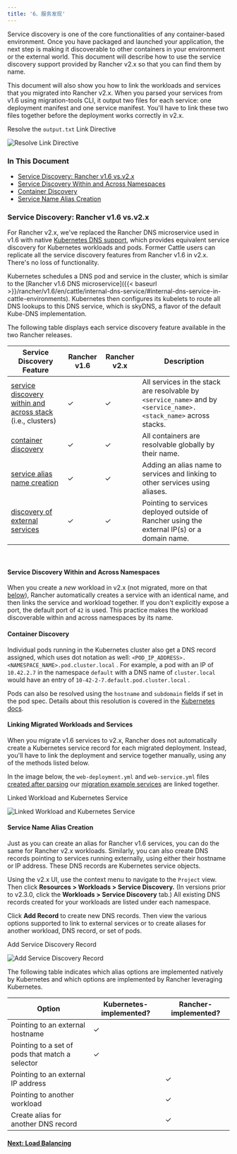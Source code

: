 ```yaml
---
title: '6、服务发现'
---
```


Service discovery is one of the core functionalities of any container-based environment. Once you have packaged and launched your application, the next step is making it discoverable to other containers in your environment or the external world. This document will describe how to use the service discovery support provided by Rancher v2.x so that you can find them by name.

This document will also show you how to link the workloads and services that you migrated into Rancher v2.x. When you parsed your services from v1.6 using migration-tools CLI, it output two files for each service: one deployment manifest and one service manifest. You'll have to link these two files together before the deployment works correctly in v2.x.

<figcaption>Resolve the <code>output.txt</code> Link Directive</figcaption>

![Resolve Link Directive](/img/rancher/resolve-links.png)

### In This Document

<!-- TOC -->

* [Service Discovery: Rancher v1.6 vs.v2.x](#service-discovery-rancher-v1-6-vs-v2-x)
* [Service Discovery Within and Across Namespaces](#service-discovery-within-and-across-namespaces)
* [Container Discovery](#container-discovery)
* [Service Name Alias Creation](#service-name-alias-creation)

<!-- /TOC -->

### Service Discovery: Rancher v1.6 vs.v2.x

For Rancher v2.x, we've replaced the Rancher DNS microservice used in v1.6 with native [Kubernetes DNS support](https://kubernetes.io/docs/concepts/services-networking/dns-pod-service/), which provides equivalent service discovery for Kubernetes workloads and pods. Former Cattle users can replicate all the service discovery features from Rancher v1.6 in v2.x. There's no loss of functionality.

Kubernetes schedules a DNS pod and service in the cluster, which is similar to the [Rancher v1.6 DNS microservice]({{< baseurl >}}/rancher/v1.6/en/cattle/internal-dns-service/#internal-dns-service-in-cattle-environments). Kubernetes then configures its kubelets to route all DNS lookups to this DNS service, which is skyDNS, a flavor of the default Kube-DNS implementation.

The following table displays each service discovery feature available in the two Rancher releases.

| Service Discovery Feature                                       | Rancher v1.6 | Rancher v2.x | Description                                                                                                      |
| --------------------------------------------------------------- | ------------ | ------------ | ---------------------------------------------------------------------------------------------------------------- |
| [service discovery within and across stack][1] (i.e., clusters) | ✓            | ✓            | All services in the stack are resolvable by `<service_name>` and by `<service_name>.<stack_name>` across stacks.|
| [container discovery][2]                                        | ✓            | ✓            | All containers are resolvable globally by their name.|
| [service alias name creation][3]                                | ✓            | ✓            | Adding an alias name to services and linking to other services using aliases.|
| [discovery of external services][4]                             | ✓            | ✓            | Pointing to services deployed outside of Rancher using the external IP(s) or a domain name.|

[1]: #service-discovery-within-and-across-stacks
[2]: #container-discovery
[3]: #service-name-alias-creation
[4]: #service-name-alias-creation

<br/>

#### Service Discovery Within and Across Namespaces

When you create a _new_ workload in v2.x (not migrated, more on that [below](#linking-migrated-workloads-and-services)), Rancher automatically creates a service with an identical name, and then links the service and workload together. If you don't explicitly expose a port, the default port of `42` is used. This practice makes the workload discoverable within and across namespaces by its name.

#### Container Discovery

Individual pods running in the Kubernetes cluster also get a DNS record assigned, which uses dot notation as well: `<POD_IP_ADDRESS>.<NAMESPACE_NAME>.pod.cluster.local` . For example, a pod with an IP of `10.42.2.7` in the namespace `default` with a DNS name of `cluster.local` would have an entry of `10-42-2-7.default.pod.cluster.local` .

Pods can also be resolved using the `hostname` and `subdomain` fields if set in the pod spec. Details about this resolution is covered in the [Kubernetes docs](https://kubernetes.io/docs/concepts/services-networking/dns-pod-service/).

#### Linking Migrated Workloads and Services

When you migrate v1.6 services to v2.x, Rancher does not automatically create a Kubernetes service record for each migrated deployment. Instead, you'll have to link the deployment and service together manually, using any of the methods listed below.

In the image below, the `web-deployment.yml` and `web-service.yml` files [created after parsing](/docs/v1.6-migration/run-migration-tool/#migration-example-file-output) our [migration example services](/docs/v1.6-migration/#migration-example-files) are linked together.

<figcaption>Linked Workload and Kubernetes Service</figcaption>

![Linked Workload and Kubernetes Service](/img/rancher/linked-service-workload.png)

#### Service Name Alias Creation

Just as you can create an alias for Rancher v1.6 services, you can do the same for Rancher v2.x workloads. Similarly, you can also create DNS records pointing to services running externally, using either their hostname or IP address. These DNS records are Kubernetes service objects.

Using the v2.x UI, use the context menu to navigate to the `Project` view. Then click **Resources > Workloads > Service Discovery.** (In versions prior to v2.3.0, click the **Workloads > Service Discovery** tab.) All existing DNS records created for your workloads are listed under each namespace.

Click **Add Record** to create new DNS records. Then view the various options supported to link to external services or to create aliases for another workload, DNS record, or set of pods.

<figcaption>Add Service Discovery Record</figcaption>

![Add Service Discovery Record](/img/rancher/add-record.png)

The following table indicates which alias options are implemented natively by Kubernetes and which options are implemented by Rancher leveraging Kubernetes.

| Option                                          | Kubernetes-implemented? | Rancher-implemented? |
| ----------------------------------------------- | ----------------------- | -------------------- |
| Pointing to an external hostname                | ✓                       |                      |
| Pointing to a set of pods that match a selector | ✓                       |                      |
| Pointing to an external IP address              |                         | ✓                    |
| Pointing to another workload                    |                         | ✓                    |
| Create alias for another DNS record             |                         | ✓                    |

#### [Next: Load Balancing](/docs/v1.6-migration/load-balancing/)

